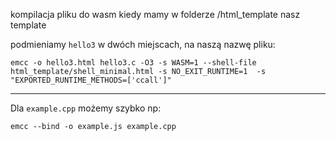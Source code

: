 kompilacja pliku do wasm kiedy mamy w folderze /html_template nasz template

podmieniamy `hello3` w dwóch miejscach, na naszą nazwę pliku:

`emcc -o hello3.html hello3.c -O3 -s WASM=1 --shell-file html_template/shell_minimal.html -s NO_EXIT_RUNTIME=1  -s "EXPORTED_RUNTIME_METHODS=['ccall']"`


-------------

Dla `example.cpp` możemy szybko np:

`emcc --bind -o example.js example.cpp`

